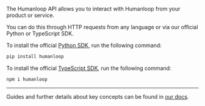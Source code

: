 The Humanloop API allows you to interact with Humanloop from your product or service.

<!-- <snippet peace-lily> -->

You can do this through HTTP requests from any language or via our official Python or TypeScript SDK.

To install the official [Python SDK](https://pypi.org/project/humanloop/), run the following command:

```bash
pip install humanloop
```

To install the official [TypeScript SDK](https://www.npmjs.com/package/humanloop), run the following command:

```bash
npm i humanloop
```

---

Guides and further details about key concepts can be found in [our docs](/docs/what-is-humanloop).
